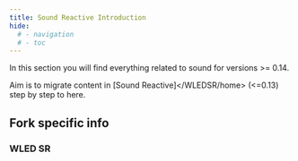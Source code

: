 ```yaml
---
title: Sound Reactive Introduction
hide:
  # - navigation
  # - toc
---
```


In this section you will find everything related to sound for versions >= 0.14.

Aim is to migrate content in [Sound Reactive]</WLEDSR/home> (<=0.13) step by step to here.

## Fork specific info

### WLED SR

